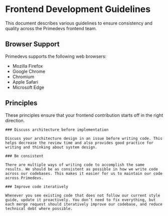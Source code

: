 # Frontend Development Guidelines

This document describes various guidelines to ensure consistency and quality across the Primedevs frontend team.

## Browser Support

Primedevs supports the following web browsers:

- Mozilla Firefox
- Google Chrome
- Chromium
- Apple Safari
- Microsoft Edge

## Principles

These principles ensure that your frontend contribution starts off in the right direction.

```
### Discuss architecture before implementation

Discuss your architecture design in an issue before writing code. This helps decrease the review time and also provides good practice for writing and thinking about system design.

### Be consistent

There are multiple ways of writing code to accomplish the same results. We should be as consistent as possible in how we write code across our codebases. This makes it easier for us to maintain our code across Primedevs.

### Improve code iteratively

Whenever you see existing code that does not follow our current style guide, update it proactively. You don’t need to fix everything, but each merge request should iteratively improve our codebase, and reduce technical debt where possible.
```
